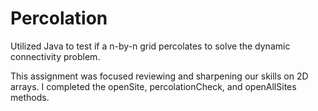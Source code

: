 # Percolation
Utilized Java to test if a n-by-n grid percolates to solve the dynamic connectivity problem.

This assignment was focused reviewing and sharpening our skills on 2D arrays. I completed the openSite, percolationCheck, and openAllSites methods. 
 

